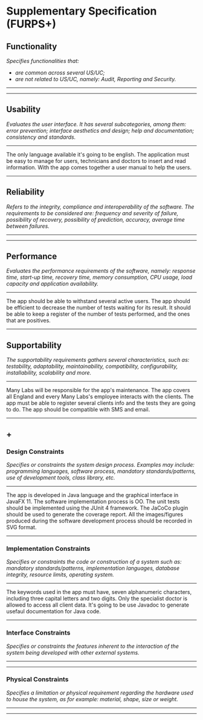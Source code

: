 # Supplementary Specification (FURPS+)

## Functionality
_Specifies functionalities that:_

- _are common across several US/UC;_
- _are not related to US/UC, namely: Audit, Reporting and Security._

****************************************

***************************************


## Usability
_Evaluates the user interface. It has several subcategories,
among them: error prevention; interface aesthetics and design; help and
documentation; consistency and standards._

****************************************
The only language available it's going to be english.
The application must be easy to manage for users, technicians and doctors to insert and read information.
With the app comes together a user manual to help the users.
***************************************


## Reliability
_Refers to the integrity, compliance and interoperability of the software. The requirements to be considered are: frequency and severity of failure, possibility of recovery, possibility of prediction, accuracy, average time between failures._

****************************************

***************************************


## Performance
_Evaluates the performance requirements of the software, namely: response time, start-up time, recovery time, memory consumption, CPU usage, load capacity and application availability._

****************************************
The app should be able to withstand several active users.
The app should be efficient to decrease the number of tests waiting for its result.
It should be able to keep a register of the number of tests performed, and the ones that are positives.
***************************************


## Supportability
_The supportability requirements gathers several characteristics, such as:
testability, adaptability, maintainability, compatibility,
configurability, installability, scalability and more._ 

****************************************
Many Labs will be responsible for the app's maintenance.
The app covers all England and every Many Labs's employee interacts with the clients.
The app must be able to register several clients info and the tests they are going to do.
The app should be compatible with SMS and email.
***************************************


## +

### Design Constraints
_Specifies or constraints the system design process. Examples may include: programming languages, software process, mandatory standards/patterns, use of development tools, class library, etc._

****************************************
The app is developed in Java language and the graphical interface in JavaFX 11.
The software implementation process is OO.
The unit tests should be implemented using the JUnit 4 framework.
The JaCoCo plugin should be used to generate the coverage report.
All the images/figures produced during the software development process should be recorded in SVG format.

***************************************


### Implementation Constraints
_Specifies or constraints the code or construction of a system such as: mandatory standards/patterns, implementation languages,
database integrity, resource limits, operating system._

****************************************
The keywords used in the app must have, seven alphanumeric characters, including three capital letters and two digits.
Only the specialist doctor is allowed to access all client data.
It's going to be use Javadoc to generate usefaul documentation for Java code.

***************************************


### Interface Constraints
_Specifies or constraints the features inherent to the interaction of the
system being developed with other external systems._

****************************************

***************************************


### Physical Constraints
_Specifies a limitation or physical requirement regarding the hardware used to house the system, as for example: material, shape, size or weight._

****************************************

***************************************